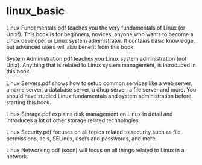 # linux_basic
Linux Fundamentals.pdf teaches you the very fundamentals of Linux (or Unix!). This book is for beginners, novices, anyone who wants to become a Linux developer or Linux system administrator. It contains basic knowledge, but advanced users will also benefit from this book.

System Administration.pdf teaches you Linux system administration (not Unix). Anything that is related to Linux system management, is introduced in this book.

Linux Servers.pdf shows how to setup common services like a web server, a name server, a database server, a dhcp server, a file server and more. You should have studied Linux fundamentals and system administration before starting this book.

Linux Storage.pdf explains disk management on Linux in detail and introduces a lot of other storage related technologies.

Linux Security.pdf focuses on all topics related to security such as file permissions, acls, SELinux, users and passwords, and more.

Linux Networking.pdf (soon) will focus on all things related to Linux in a network.

